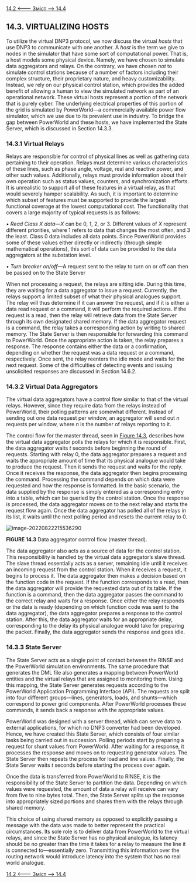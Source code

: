 [14.2 <--- ](14_2.md) [   Зміст   ](README.md) [--> 14.4](14_4.md)

## 14.3. VIRTUALIZING HOSTS

To utilize the virtual DNP3 protocol, we now discuss the virtual *hosts* that use DNP3 to communicate with one another. A *host* is the term we give to nodes in the simulator that have some sort of computational power. That is, a host models some physical device. Namely, we have chosen to simulate data aggregators and relays. On the contrary, we have chosen *not* to simulate control stations because of a number of factors including their complex structure, their proprietary nature, and heavy customizability. Instead, we rely on our physical control station, which provides the added benefit of allowing a human to view the simulated network as part of an operational network. These virtual hosts represent a portion of the network that is purely cyber. The underlying electrical properties of this portion of the grid is simulated by PowerWorld—a commercially available power flow simulator, which we use due to its prevalent use in industry. To bridge the gap between PowerWorld and these hosts, we have implemented the State Server, which is discussed in Section 14.3.3.

### 14.3.1 Virtual Relays

Relays are responsible for control of physical lines as well as gathering data pertaining to their operation. Relays must determine various characteristics of these lines, such as phase angle, voltage, real and reactive power, and other such values. Additionally, relays must provide information about their own operation such as status values, counters, and synchronization efforts. It is unrealistic to support all of these features in a virtual relay, as that would severely hamper scalability. As such, it is important to determine which subset of features must be supported to provide the largest functional coverage at the lowest computational cost. The functionality that covers a large majority of typical requests is as follows:

•   *Read Class X data*—*X* can be 0, 1, 2, or 3. Different values of *X* represent different priorities, where 1 refers to data that changes the most often, and 3 the least. Class 0 data includes all data points. Since PowerWorld provides some of these values either directly or indirectly (through simple mathematical operations), this sort of data can be provided to the data aggregators at the substation level.

•   *Turn breaker on/off*—A request sent to the relay to turn on or off can then be passed on to the State Server 

When not processing a request, the relays are sitting idle. During this time, they are waiting for a data aggregator to issue a request. Currently, the relays support a limited subset of what their physical analogues support. The relay will thus determine if it can answer the request, and if it is either a data read request or a command, it will perform the required actions. If the request is a read, then the relay will retrieve data from the State Server through its own designated shared memory. If the data aggregator request is a command, the relay takes a corresponding action by writing to shared memory. The State Server is then responsible for forwarding this command to PowerWorld. Once the appropriate action is taken, the relay prepares a response. The response contains either the data or a confirmation, depending on whether the request was a data request or a command, respectively. Once sent, the relay reenters the idle mode and waits for the next request. Some of the difficulties of detecting events and issuing unsolicited responses are discussed in Section 14.6.2.

### 14.3.2 Virtual Data Aggregators

The virtual data aggregators have a control flow similar to that of the virtual relays. However, since they require data from the relays instead of PowerWorld, their polling patterns are somewhat different. Instead of sending out one data request per window, an aggregator will send out *n* requests per window, where *n* is the number of relays reporting to it.

The control flow for the master thread, seen in [Figure 14.3](#_bookmark87), describes how the virtual data aggregator polls the relays for which it is responsible. First, the data aggregator waits *t* seconds before beginning the round of requests. Starting with relay 0, the data aggregator prepares a request and waits the appropriate amount of time that its physical analogue would take to produce the request. Then it sends the request and waits for the reply. Once it receives the response, the data aggregator then begins processing the command. Processing the command depends on which data were requested and how the response is formatted. In the basic scenario, the data supplied by the response is simply entered as a corresponding entry into a table, which can be queried by the control station. Once the response is processed, the data aggregator moves on to the next relay and starts the request flow again. Once the data aggregator has polled all of the relays in its list, it waits until the next polling period and resets the current relay to 0.

![image-20220822215536290](E:\san\Технології\моделиров\gitver_rtsimul\books\rtsimul_technologies\media\image-20220822215536290.png)

**FIGURE 14.3** Data aggregator control flow (master thread).

The data aggregator also acts as a source of data for the control station. This responsibility is handled by the virtual data aggregator’s slave thread. The slave thread essentially acts as a server, remaining idle until it receives an incoming request from the control station. When it receives a request, it begins to process it. The data aggregator then makes a decision based on the function code in the request. If the function corresponds to a read, then the data aggregator will provide the requested data out of its table. If the function is a command, then the data aggregator passes the command to the correct relay and waits for a response. Once either the relay responds or the data is ready (depending on which function code was sent to the data aggregator), the data aggregator prepares a response to the control station. After this, the data aggregator waits for an appropriate delay, corresponding to the delay its physical analogue would take for preparing the packet. Finally, the data aggregator sends the response and goes idle.

### 14.3.3 State Server

The State Server acts as a single point of contact between the RINSE and the PowerWorld simulation environments. The same procedure that generates the DML file also generates a mapping between PowerWorld entities and the virtual relays that are assigned to monitoring them. Using this mapping, the State Server generates requests according to the PowerWorld Application Programming Interface (API). The requests are split into four different groups—lines, generators, loads, and shunts—which correspond to power grid components. After PowerWorld processes these commands, it sends back a response with the appropriate values.

PowerWorld was designed with a server thread, which can serve data to external applications, for which no DNP3 converter had been developed. Hence, we have created this State Server, which consists of four similar tasks being carried out in succession. Polling periods start by preparing a request for shunt values from PowerWorld. After waiting for a response, it processes the response and moves on to requesting generator values. The State Server then repeats the process for load and line values. Finally, the State Server waits *t* seconds before starting the process over again.

Once the data is transferred from PowerWorld to RINSE, it is the responsibility of the State Server to partition the data. Depending on which values were requested, the amount of data a relay will receive can vary from five to nine bytes total. Then, the State Server splits up the response into appropriately sized portions and shares them with the relays through shared memory.

This choice of using shared memory as opposed to explicitly passing a message with the data was made to better represent the practical circumstances. Its sole role is to deliver data from PowerWorld to the virtual relays, and since the State Server has no physical analogue, its latency should be no greater than the time it takes for a relay to measure the line it is connected to—essentially zero. Transmitting this information over the routing network would introduce latency into the system that has no real world analogue.

[14.2 <--- ](14_2.md) [   Зміст   ](README.md) [--> 14.4](14_4.md)